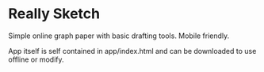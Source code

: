 # Really Sketch

Simple online graph paper with basic drafting tools. Mobile friendly.

App itself is self contained in app/index.html and can be downloaded to use offline or modify.
